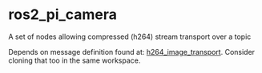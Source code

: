 # ros2_pi_camera
A set of nodes allowing compressed (h264) stream transport over a topic

Depends on message definition found at: [h264_image_transport](https://github.com/clydemcqueen/h264_image_transport.git). Consider cloning that too in the same workspace.
